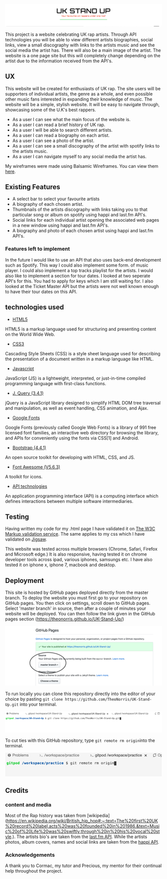 ![UK STAND UP](/assets/readme-documents/uk-stand-up-head.png)

This project is a website celebrating UK rap artists. Through API technologies you will be able to view different artists biographies, social links, 
view a small discography with links to the artists music and see the social media the artist has. There will also be a main image of the artist.
The website is a one page site but this will completely change depending on the artist due to the information received from the API's.

 ## UX

 This website will be created for enthusiasts of UK rap. The site users will be supporters of individual artists, the genre as a whole,
 and even possible other music fans interested in expanding their knowledge of music. The website will be a simple, stylish website. It will be easy to navigate
 through, showcasing some of the U.K's best rappers.

 * As a user I can see what the main focus of the website is.
 * As a user I can read a brief history of UK rap.
 * As a user I will be able to search different artists.
 * As a user I can read a biography on each artist.
 * As a user I can see a photo of the artist.
 * As a user I can see a small discography of the artist with spotify links to the artists music.
 * As a user I can navigate myself to any social media the artist has.
 
My wireframes were made using Balsamic Wireframes. You can view them [here](assets/readme-documents/uk-wireframes.pdf).

## Existing Features

 * A select bar to select your favourite artists
 * A biography of each chosen artist.
 * Thumbnails of the artists discography with links taking you to that particular song or album on spotify using happi and last.fm API's.
 * Social links for each individual artist opening the associated web pages in a new window using happi and last.fm API's.
 * A biography and photo of each chosen artist using happi and last.fm API's.

 ### Features left to implement

In the future I would like to use an API that also uses back-end development such as Spotify. This way I could also implement some form.
of music player. I could also implement a top tracks playlist for the artists.
I would also like to implement a section for tour dates. I looked at two seperate API's for this. You had to apply for keys which I am still waiting for.
I also looked at the Ticket Master API but the artists were not well known  enough to have their tour dates on this API.
 
## technologies used

* [HTML5](https://en.wikipedia.org/wiki/HTML5)

HTML5 is a markup language used for structuring and presenting content on the World Wide Web.

* [CSS3](https://en.wikipedia.org/wiki/Cascading_Style_Sheets)

Cascading Style Sheets (CSS) is a style sheet language used for describing the presentation of a document written in a markup language like HTML.

* [Javascript](https://en.wikipedia.org/wiki/JavaScript)

JavaScript (JS) is a lightweight, interpreted, or just-in-time compiled programming language with first-class functions.

* [J. Query (3.4.1)](https://jquery.com/download/)

jQuery is a JavaScript library designed to simplify HTML DOM tree traversal and manipulation, as well as event handling, CSS animation, and Ajax.

* [Google Fonts](https://fonts.google.com/)

Google Fonts (previously called Google Web Fonts) is a library of 991 free licensed font families, an interactive web directory for browsing the library, 
and APIs for conveniently using the fonts via CSS[1] and Android.

* [Bootstrap (4.4.1)](https://getbootstrap.com/)

An open source toolkit for developing with HTML, CSS, and JS.

* [Font Awesome (V5.6.3)](https://fontawesome.com/)

A toolkit for icons.

* [API technologies](https://en.wikipedia.org/wiki/Application_programming_interface)

An application programming interface (API) is a computing interface which defines interactions between multiple software intermediaries.

## Testing

Having written my code for my .html page I have validated it on [The W3C Markup validation service](https://validator.w3.org/).
The same applies to my css which I have validated on [Jigsaw](https://jigsaw.w3.org/css-validator/).



This website was tested across multiple browsers (Chrome, Safari, Firefox and Microsoft edge.) It is also responsive, having
tested it on chrome developer tools across ipad, various iphones, samsungs etc. I have also tested it on iphone x, iphone 7, macbook
and desktop.

## Deployment

This site is hosted by GitHub pages deployed directly from the master branch. To deploy the website you must first go to your repository on 
GitHub pages. You then click on settings, scroll down to GitHub pages. Select 'master branch' in source, then after a couple of minutes your website
will be deployed. You can then follow the link given in the GitHub pages section (https://theonorris.github.io/UK-Stand-Up/)

![GitHub pages example](/assets/readme-documents/github-pages-example.png)

To run locally you can clone this repository directly into the editor of your choice by pasting `git clone https://github.com/TheoNorris/UK-Stand-Up.git` into your terminal.

![git clone](/assets/readme-documents/gitclone.png)

To cut ties with this GitHub repository, type `git remote rm origin`into the terminal.

![git remove](/assets/readme-documents/git-remove.png)

## Credits

### content and media

Most of the Rap history was taken from [wikipedia] (https://en.wikipedia.org/wiki/British_hip_hop#:~:text=The%20first%20UK%20record%20label,acts%20was%20founded%20in%201986.&text=Music%20of%20Life%20was%20swiftly,through%20in%20his%20vocal%20style.).
The artists bio's are taken from the [last.fm API](https://www.last.fm/api/). While the artists photos, album covers, names and social links are taken from the [happi API](https://happi.dev/docs/music).

### Acknowledgements

A thank you to Cormac, my tutor and Precious, my mentor for their continual help throughout the project.